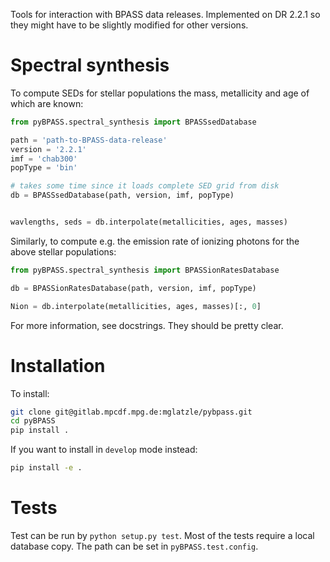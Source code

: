 Tools for interaction with BPASS data releases. Implemented on DR 2.2.1 so they
might have to be slightly modified for other versions.

# Spectral synthesis
To compute SEDs for stellar populations the mass, metallicity and age of which
are known:

```python
from pyBPASS.spectral_synthesis import BPASSsedDatabase

path = 'path-to-BPASS-data-release'
version = '2.2.1'
imf = 'chab300'
popType = 'bin'

# takes some time since it loads complete SED grid from disk
db = BPASSsedDatabase(path, version, imf, popType)


wavlengths, seds = db.interpolate(metallicities, ages, masses)
```

Similarly, to compute e.g. the emission rate of ionizing photons for the above
stellar populations:
```python
from pyBPASS.spectral_synthesis import BPASSionRatesDatabase

db = BPASSionRatesDatabase(path, version, imf, popType)

Nion = db.interpolate(metallicities, ages, masses)[:, 0]
```

For more information, see docstrings. They should be pretty clear.

# Installation
To install:
```sh
git clone git@gitlab.mpcdf.mpg.de:mglatzle/pybpass.git
cd pyBPASS
pip install .
```
If you want to install in `develop` mode instead:
```sh
pip install -e .
```

# Tests
Test can be run by `python setup.py test`. Most of the tests require a local
database copy. The path can be set in `pyBPASS.test.config`.

